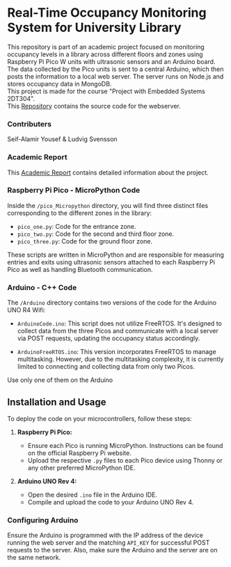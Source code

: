 # Real-Time Occupancy Monitoring System for University Library

This repository is part of an academic project focused on monitoring occupancy levels in a library across different floors and zones using Raspberry Pi Pico W units with ultrasonic sensors and an Arduino board. The data collected by the Pico units is sent to a central Arduino, which then posts the information to a local web server. The server runs on Node.js and stores occupancy data in MongoDB. <br>
This project is made for the course "Project with Embedded Systems 2DT304". <br>
This [Repository](https://github.com/sw0rdd/occupancyMonitoringWebsite) contains the source code for the webserver.

### Contributers
Seif-Alamir Yousef & Ludvig Svensson

### Academic Report 
This [Academic Report](https://docs.google.com/document/d/1X3nvK4McUbsehoqTqAhvU4GHUhgysJOzC636muut5SY/edit?usp=sharing) contains detailed information about the project.

### Raspberry Pi Pico - MicroPython Code

Inside the `/pico_Micropython` directory, you will find three distinct files corresponding to the different zones in the library:

- `pico_one.py`: Code for the entrance zone.
- `pico_two.py`: Code for the second and third floor zone.
- `pico_three.py`: Code for the ground floor zone.

These scripts are written in MicroPython and are responsible for measuring entries and exits using ultrasonic sensors attached to each Raspberry Pi Pico as well as handling Bluetooth communication. 

### Arduino - C++ Code

The `/Arduino` directory contains two versions of the code for the Arduino UNO R4 Wifi:

- `ArduinoCode.ino`: This script does not utilize FreeRTOS. It's designed to collect data from the three Picos and communicate with a local server via POST requests, updating the occupancy status accordingly.

- `ArduinoFreeRTOS.ino`: This version incorporates FreeRTOS to manage multitasking. However, due to the multitasking complexity, it is currently limited to connecting and collecting data from only two Picos.

Use only one of them on the Arduino

## Installation and Usage

To deploy the code on your microcontrollers, follow these steps:

1. **Raspberry Pi Pico:**
   - Ensure each Pico is running MicroPython. Instructions can be found on the official Raspberry Pi website.
   - Upload the respective `.py` files to each Pico device using Thonny or any other preferred MicroPython IDE.

2. **Arduino UNO Rev 4:**
   - Open the desired `.ino` file in the Arduino IDE.
   - Compile and upload the code to your Arduino UNO Rev 4.


### Configuring Arduino

Ensure the Arduino is programmed with the IP address of the device running the web server and the matching `API_KEY` for successful POST requests to the server. Also, make sure the Arduino and the server are on the same network.

